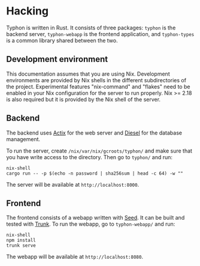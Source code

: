 # Hacking

Typhon is written in Rust. It consists of three packages: `typhon` is the
backend server, `typhon-webapp` is the frontend application, and `typhon-types`
is a common library shared between the two.

## Development environment

This documentation assumes that you are using Nix. Development environments are
provided by Nix shells in the different subdirectories of the project.
Experimental features "nix-command" and "flakes" need to be enabled in your Nix
configuration for the server to run properly. Nix >= 2.18 is also required but
it is provided by the Nix shell of the server.

## Backend

The backend uses [Actix](https://actix.rs/) for the web server and
[Diesel](https://diesel.rs/) for the database management.

To run the server, create `/nix/var/nix/gcroots/typhon/` and make sure that you
have write access to the directory. Then go to `typhon/` and run:

```shell
nix-shell
cargo run -- -p $(echo -n password | sha256sum | head -c 64) -w ""
```

The server will be available at `http://localhost:8000`.

## Frontend

The frontend consists of a webapp written with [Seed](https://seed-rs.org/). It
can be built and tested with [Trunk](https://trunkrs.dev/). To run the webapp,
go to `typhon-webapp/` and run:

```shell
nix-shell
npm install
trunk serve
```

The webapp will be available at `http://localhost:8080`.
